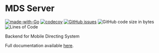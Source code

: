 # MDS Server

[![made-with-Go](https://img.shields.io/badge/Made%20with-Go-1f425f.svg)](http://golang.org)
[![codecov](https://codecov.io/gh/mobile-directing-system/mds-server/branch/main/graph/badge.svg?token=HUZK0V6TDE)](https://codecov.io/gh/mobile-directing-system/mds-server)
[![GitHub issues](https://img.shields.io/github/issues/mobile-directing-system/mds-server)](https://github.com/mobile-directing-system/mds-server/issues)
![GitHub code size in bytes](https://img.shields.io/github/languages/code-size/mobile-directing-system/mds-server)
![Lines of Code](https://raw.githubusercontent.com/mobile-directing-system/mds-server/badges/badge-loc.svg)

Backend for Mobile Directing System

Full documentation available [here](https://mobile-directing-system.github.io/mds-server).